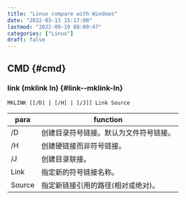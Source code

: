 ```yaml
---
title: "Linux compare with Windows"
date: "2022-03-13 15:17:00"
lastmod: "2022-09-19 08:09:47"
categories: ["Linux"]
draft: false
---
```


## CMD {#cmd}


### link (mklink ln) {#link--mklink-ln}

`MKLINK [[/D] | [/H] | [/J]] Link Source`

| para   | function            |
|--------|---------------------|
| /D     | 创建目录符号链接。默认为文件符号链接。 |
| /H     | 创建硬链接而非符号链接。 |
| /J     | 创建目录联接。      |
| Link   | 指定新的符号链接名称。 |
| Source | 指定新链接引用的路径(相对或绝对)。 |